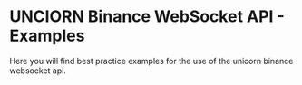 # UNCIORN Binance WebSocket API - Examples
Here you will find best practice examples for the use of the unicorn binance websocket api.